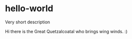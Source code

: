 # hello-world
Very short description

Hi there is the Great Quetzalcoatal who brings wing winds. :) 
